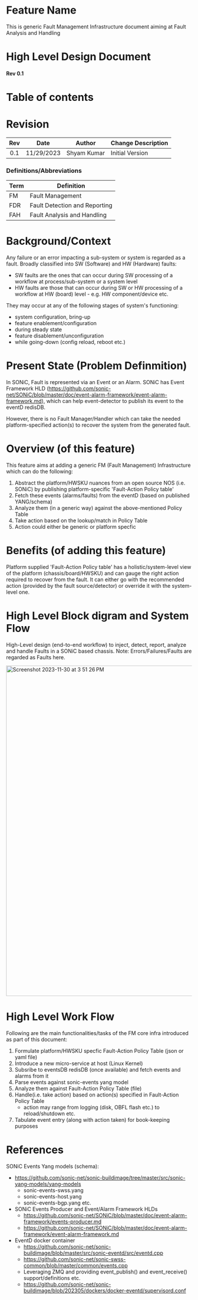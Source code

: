 # Feature Name 
This is generic Fault Management Infrastructure document aiming at Fault Analysis and Handling

# High Level Design Document
#### Rev 0.1

# Table of contents

# Revision
| Rev |     Date    |       Author                       | Change Description                  |
|:---:|:-----------:|:----------------------------------:|-------------------------------------|
| 0.1 | 11/29/2023  | Shyam Kumar                        | Initial Version                     |


### Definitions/Abbreviations
| **Term**       | **Definition**                                   |
| -------------- | ------------------------------------------------ |
| FM             | Fault Management                                 |
| FDR            | Fault Detection and Reporting                    |
| FAH            | Fault Analysis and Handling                      |

# Background/Context
Any failure or an error impacting a sub-system or system is regarded as a fault. 
Broadly classified into SW (Software) and HW (Hardware) faults:
   - SW faults are the ones that can occur during SW processing of a workflow at process/sub-system or a system level
   - HW faults are those that can occur during SW or HW processing of a workflow at HW (board) level - e.g. HW component/device etc.

They may occur at any of the following stages of system's functioning:
   - system configuration, bring-up
   - feature enablement/configuration
   - during steady state
   - feature disablement/unconfiguration
   - while going-down (config reload, reboot etc.)

# Present State (Problem Definmition)
In SONiC, Fault is represented via an Event or an Alarm.
SONiC has Event Framework HLD (https://github.com/sonic-net/SONiC/blob/master/doc/event-alarm-framework/event-alarm-framework.md), 
which can help event-detector to publish its event to the eventD redisDB.

However, there is no Fault Manager/Handler which can take the needed platform-specified action(s) to recover the system from the generated fault.

# Overview (of this feature)
This feature aims at adding a generic FM (Fault Management) Infrastructure which can do the following:
   1) Abstract the platform/HWSKU nuances from an open source NOS (i.e. SONiC) by publishing platform-specific 'Fault-Action Policy table'
   2) Fetch these events (alarms/faults) from the eventD (based on published YANG/schema)
   3) Analyze them (in a generic way) against the above-mentioned Policy Table
   4) Take action based on the lookup/match in Policy Table
   5) Action could either be generic or platform specfic

# Benefits (of adding this feature)
Platform supplied 'Fault-Action Policy table' has a holistic/system-level view of the platform (chassis/board/HWSKU) and can gauge the right action required to recover from the fault.
It can either go with the recommended action (provided by the fault source/detector) or override it with the system-level one.

# High Level Block digram and System Flow

High-Level design (end-to-end workflow) to inject, detect, report, analyze and handle Faults in a SONiC based chassis.
Note: Errors/Failures/Faults are regarded as Faults here.

<img width="896" alt="Screenshot 2023-11-30 at 3 51 26 PM" src="https://github.com/shyam77git/SONiC/assets/69485234/bc92b131-b30f-4848-935b-9243e45c0e3b">

# High Level Work Flow
Following are the main functionalities/tasks of the FM core infra introduced as part of this document:
1. Formulate platform/HWSKU specfic Fault-Action Policy Table (json or yaml file)
2. Introduce a new micro-service at host (Linux Kernel)
3. Subsribe to eventsDB redisDB (once available) and fetch events and alarms from it
4. Parse events against sonic-events yang model
5. Analyze them against Fault-Action Policy Table (file)
6. Handle(i.e. take action) based on action(s) specified in Fault-Action Policy Table
   - action may range from logging (disk, OBFL flash etc.) to reload/shutdown etc.
7. Tabulate event entry (along with action taken) for book-keeping purposes

# References
SONiC Events Yang models (schema): 
- https://github.com/sonic-net/sonic-buildimage/tree/master/src/sonic-yang-models/yang-models
    - sonic-events-swss.yang
    - sonic-events-host.yang
    - sonic-events-bgp.yang etc.
- SONiC Events Producer and Event/Alarm Framework HLDs
    - https://github.com/sonic-net/SONiC/blob/master/doc/event-alarm-framework/events-producer.md
    - https://github.com/sonic-net/SONiC/blob/master/doc/event-alarm-framework/event-alarm-framework.md
- EventD docker container
    - https://github.com/sonic-net/sonic-buildimage/blob/master/src/sonic-eventd/src/eventd.cpp
    - https://github.com/sonic-net/sonic-swss-common/blob/master/common/events.cpp
    - Leveraging ZMQ and providing event_publish() and event_receive() support/definitions etc.
    - https://github.com/sonic-net/sonic-buildimage/blob/202305/dockers/docker-eventd/supervisord.conf 
